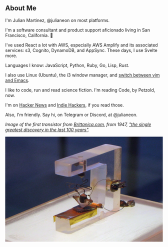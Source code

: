 ## About Me

I'm Julian Martinez, @julianeon on most platforms.

I'm a software consultant and product support aficionado living in San Francisco, California. 🏴󠁵󠁳󠁣󠁡󠁿

I've used React a lot with AWS, especially AWS Amplify and its associated services: s3, Cognito, DynamoDB, and AppSync. These days, I use Svelte more. 

Languages I know: JavaScript, Python, Ruby, Go, Lisp, Rust.

I also use Linux (Ubuntu), the i3 window manager, and [switch between vim and Emacs](https://medium.com/@julianmartinez/vim-vs-emacs-how-to-think-about-them-and-choose-your-editor-403456467456).

I like to code, run and read science fiction. I'm reading Code, by Petzold, now. 

I'm on [Hacker News](https://news.ycombinator.com/) and [Indie Hackers](https://indiehackers.com), if you read those. 

Also, I'm friendly. Say hi, on Telegram or Discord, at @julianeon.

_Image of the first transistor from [Brittanica.com](https://www.britannica.com/technology/transistor/Innovation-at-Bell-Labs), from 1947, ["the single greatest discovery in the last 100 years"](https://www.extremetech.com/extreme/175004-the-genesis-of-the-transistor-the-single-greatest-discovery-in-the-last-100-years)._

![the first transistor](transistor.png)



